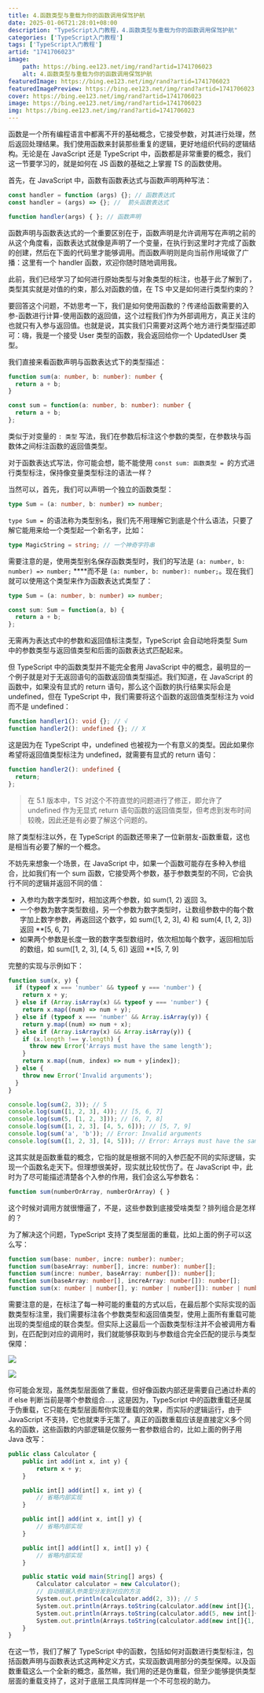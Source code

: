 ```yaml
---
title: 4.函数类型与重载为你的函数调用保驾护航
date: 2025-01-06T21:28:01+08:00
description: "TypeScript入门教程，4.函数类型与重载为你的函数调用保驾护航"
categories: ['TypeScript入门教程']
tags: ['TypeScript入门教程']
artid: "1741706023"
image:
    path: https://bing.ee123.net/img/rand?artid=1741706023
    alt: 4.函数类型与重载为你的函数调用保驾护航
featuredImage: https://bing.ee123.net/img/rand?artid=1741706023
featuredImagePreview: https://bing.ee123.net/img/rand?artid=1741706023
cover: https://bing.ee123.net/img/rand?artid=1741706023
image: https://bing.ee123.net/img/rand?artid=1741706023
img: https://bing.ee123.net/img/rand?artid=1741706023
---
```


函数是一个所有编程语言中都离不开的基础概念，它接受参数，对其进行处理，然后返回处理结果。我们使用函数来封装那些重复的逻辑，更好地组织代码的逻辑结构。无论是在 JavaScript 还是 TypeScript 中，函数都是非常重要的概念，我们这一节要学习的，就是如何在 JS 函数的基础之上掌握 TS 的函数使用。

首先，在 JavaScript 中，函数有函数表达式与函数声明两种写法：

```typescript
const handler = function (args) {}; // 函数表达式
const handler = (args) => {}; //  箭头函数表达式

function handler(args) { }; // 函数声明
```

函数声明与函数表达式的一个重要区别在于，函数声明是允许调用写在声明之前的从这个角度看，函数表达式就像是声明了一个变量，在执行到这里时才完成了函数的创建，然后在下面的代码里才能够调用。而函数声明则是向当前作用域做了广播：这里有一个 handler 函数，欢迎你随时随地调用我。

此前，我们已经学习了如何进行原始类型与对象类型的标注，也基于此了解到了，类型其实就是对值的约束，那么对函数的值，在 TS 中又是如何进行类型约束的？

要回答这个问题，不妨思考一下，我们是如何使用函数的？传递给函数需要的入参-函数进行计算-使用函数的返回值，这个过程我们作为外部调用方，真正关注的也就只有入参与返回值。也就是说，其实我们只需要对这两个地方进行类型描述即可：嗨，我是一个接受 User 类型的函数，我会返回给你一个 UpdatedUser 类型。

我们直接来看函数声明与函数表达式下的类型描述：

```typescript
function sum(a: number, b: number): number {
  return a + b;
}

const sum = function(a: number, b: number): number {
  return a + b;
};
```

类似于对变量的 `: 类型` 写法，我们在参数后标注这个参数的类型，在参数块与函数体之间标注函数的返回值类型。

对于函数表达式写法，你可能会想，能不能使用 ` const sum: 函数类型 =  `的方式进行类型标注，保持像变量类型标注的语法一样？

当然可以，首先，我们可以声明一个独立的函数类型：

```typescript
type Sum = (a: number, b: number) => number;
```

` type Sum =  `的语法称为类型别名，我们先不用理解它到底是个什么语法，只要了解它能用来给一个类型起一个新名字，比如：

```typescript
type MagicString = string; // 一个神奇字符串
```

需要注意的是，使用类型别名保存函数类型时，我们的写法是 `(a: number, b: number) => number;` ****而不是 `(a: number, b: number): number;`。现在我们就可以使用这个类型来作为函数表达式类型了：

```typescript
type Sum = (a: number, b: number) => number;

const sum: Sum = function(a, b) {
  return a + b;
};
```

无需再为表达式中的参数和返回值标注类型，TypeScript 会自动地将类型 Sum 中的参数类型与返回值类型和后面的函数表达式匹配起来。

但 TypeScript 中的函数类型并不能完全套用 JavaScript 中的概念，最明显的一个例子就是对于无返回语句的函数返回值类型描述。我们知道，在 JavaScript 的函数中，如果没有显式的 return 语句，那么这个函数的执行结果实际会是 undefined，但在 TypeScript 中，我们需要将这个函数的返回值类型标注为 void 而不是 undefined：

```typescript
function handler1(): void {}; // √
function handler2(): undefined {}; // X
```

这是因为在 TypeScript 中，undefined 也被视为一个有意义的类型。因此如果你希望将返回值类型标注为 undefined，就需要有显式的 return 语句：

```typescript
function handler2(): undefined {
  return;
};
```

> 在 5.1 版本中，TS 对这个不符直觉的问题进行了修正，即允许了 undefined 作为无显式 return 语句函数的返回值类型，但考虑到发布时间较晚，因此还是有必要了解这个问题的。

  


除了类型标注以外，在 TypeScript 的函数还带来了一位新朋友-函数重载，这也是相当有必要了解的一个概念。

不妨先来想象一个场景，在 JavaScript 中，如果一个函数可能存在多种入参组合，比如我们有一个 sum 函数，它接受两个参数，基于参数类型的不同，它会执行不同的逻辑并返回不同的值：

-   入参均为数字类型时，相加这两个参数，如 sum(1, 2) 返回 3。
-   一个参数为数字类型数组，另一个参数为数字类型时，让数组参数中的每个数字加上数字参数，再返回这个数字，如 sum([1, 2, 3], 4) 和 sum(4, [1, 2, 3]) 返回 **[5, 6, 7]
-   如果两个参数是长度一致的数字类型数组时，依次相加每个数字，返回相加后的数组，如 sum([1, 2, 3], [4, 5, 6]) 返回 **[5, 7, 9]

完整的实现与示例如下：

```typescript
function sum(x, y) {
  if (typeof x === 'number' && typeof y === 'number') {
    return x + y;
  } else if (Array.isArray(x) && typeof y === 'number') {
    return x.map((num) => num + y);
  } else if (typeof x === 'number' && Array.isArray(y)) {
    return y.map((num) => num + x);
  } else if (Array.isArray(x) && Array.isArray(y)) {
    if (x.length !== y.length) {
      throw new Error('Arrays must have the same length');
    }
    return x.map((num, index) => num + y[index]);
  } else {
    throw new Error('Invalid arguments');
  }
}

console.log(sum(2, 3)); // 5
console.log(sum([1, 2, 3], 4)); // [5, 6, 7]
console.log(sum(5, [1, 2, 3])); // [6, 7, 8]
console.log(sum([1, 2, 3], [4, 5, 6])); // [5, 7, 9]
console.log(sum('a', 'b')); // Error: Invalid arguments
console.log(sum([1, 2, 3], [4, 5])); // Error: Arrays must have the same length
```

这其实就是函数重载的概念，它指的就是根据不同的入参匹配不同的实际逻辑，实现一个函数名走天下。但理想很美好，现实就比较忧伤了。在 JavaScript 中，此时为了尽可能描述清楚各个入参的作用，我们会这么写参数名：

```typescript
function sum(numberOrArray, numberOrArray) { }
```

这个时候对调用方就很懵逼了，不是，这些参数到底接受啥类型？排列组合是怎样的？

为了解决这个问题，TypeScript 支持了类型层面的重载，比如上面的例子可以这么写：

```typescript
function sum(base: number, incre: number): number;
function sum(baseArray: number[], incre: number): number[];
function sum(incre: number, baseArray: number[]): number[];
function sum(baseArray: number[], increArray: number[]): number[];
function sum(x: number | number[], y: number | number[]): number | number[] { }
```

需要注意的是，在标注了每一种可能的重载的方式以后，在最后那个实际实现的函数类型标注里，我们需要标注各个参数类型和返回值类型，使用上面所有重载可能出现的类型组成的联合类型。但实际上这最后一个函数类型标注并不会被调用方看到，在匹配到对应的调用时，我们就能够获取到与参数组合完全匹配的提示与类型保障：

![](https://p3-juejin.byteimg.com/tos-cn-i-k3u1fbpfcp/4d8297c1b81f450285300034ce14f74e~tplv-k3u1fbpfcp-jj-mark:0:0:0:0:q75.image#?w=986&h=120&s=23621&e=png&b=24282e)

![](https://p3-juejin.byteimg.com/tos-cn-i-k3u1fbpfcp/275ae20f03704f3284cf5ef5a43d537c~tplv-k3u1fbpfcp-jj-mark:0:0:0:0:q75.image#?w=1004&h=134&s=27626&e=png&b=212429)

你可能会发现，虽然类型层面做了重载，但好像函数内部还是需要自己通过朴素的 if else 判断当前是哪个参数组合...，这是因为，TypeScript 中的函数重载还是属于伪重载，它只能在类型层面帮你实现重载的效果，而实际的逻辑运行，由于 JavaScript 不支持，它也就束手无策了。真正的函数重载应该是直接定义多个同名的函数，这些函数的内部逻辑是仅服务一套参数组合的，比如上面的例子用 Java 改写：

```typescript
public class Calculator {
    public int add(int x, int y) {
        return x + y;
    }

    public int[] add(int[] x, int y) {
        // 省略内部实现
    }

    public int[] add(int x, int[] y) {
        // 省略内部实现
    }

    public int[] add(int[] x, int[] y) {
        // 省略内部实现
    }

    public static void main(String[] args) {
        Calculator calculator = new Calculator();
        // 自动根据入参类型分发到对应的方法
        System.out.println(calculator.add(2, 3)); // 5
        System.out.println(Arrays.toString(calculator.add(new int[]{1, 2, 3}, 4))); // [5, 6, 7]
        System.out.println(Arrays.toString(calculator.add(5, new int[]{1, 2, 3}))); // [6, 7, 8]
        System.out.println(Arrays.toString(calculator.add(new int[]{1, 2, 3}, new int[]{4, 5, 6}))); // [5, 7, 9]
    }
}
```

在这一节，我们了解了 TypeScript 中的函数，包括如何对函数进行类型标注，包括函数声明与函数表达式这两种定义方式，实现函数调用部分的类型保障。以及函数重载这么一个全新的概念，虽然嘛，我们用的还是伪重载，但至少能够提供类型层面的重载支持了，这对于底层工具库同样是一个不可忽视的助力。
